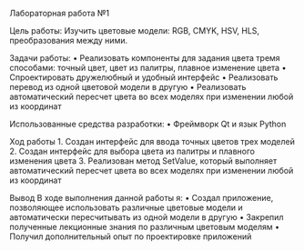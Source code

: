 Лабораторная работа №1

Цель работы:
	Изучить цветовые модели: RGB, CMYK, HSV, HLS, преобразования между ними. 

Задачи работы:
    • Реализовать компоненты для задания цвета тремя способами: точный цвет, цвет из палитры, плавное изменение цвета
    • Спроектировать дружелюбный и удобный интерфейс
    • Реализовать перевод из одной цветовой модели в другую
    • Реализовать автоматический пересчет цвета во всех моделях при изменении любой из координат

Использованные средства разработки:
    • Фреймворк Qt и язык Python

Ход работы
    1. Создан интерфейс для ввода точных цветов трех моделей
    2. Создан интерфейс для выбора цвета из палитры и плавного изменения цвета
    3. Реализован метод SetValue, который выполняет автоматический пересчет цвета во всех моделях при изменении любой из координат

Вывод
	В ходе выполнения данной работы я:
    • Создал приложение, позволяющее использовать различные цветовые модели и автоматически пересчитывать из одной модели в другую
    • Закрепил полученные лекционные знания по различным цветовым моделям 
    • Получил дополнительный опыт по проектировке приложений
